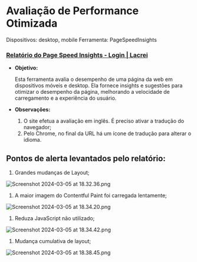 # Avaliação de Performance Otimizada

Dispositivos: desktop, mobile
Ferramenta: PageSpeedInsights

### [Relatório do Page Speed Insights - Login | Lacrei](https://pagespeed.web.dev/analysis/https-paciente-lacreisaude-com-br/4fmlv116vs?form_factor=mobile)

- **Objetivo:**
    
    Esta ferramenta avalia o desempenho de uma página da web em dispositivos móveis e desktop. Ela fornece insights e sugestões para otimizar o desempenho da página, melhorando a velocidade de carregamento e a experiência do usuário.
    
- **Observações:**
    1. O site efetua a avaliação em inglês. É preciso ativar a tradução do navegador;
    2. Pelo Chrome, no final da URL há um ícone de tradução para alterar o idioma.

## Pontos de alerta levantados pelo relatório:

1. Grandes mudanças de Layout;

![Screenshot 2024-03-05 at 18.32.36.png](Avaliac%CC%A7a%CC%83o%20de%20Performance%20Otimizada%201d5a170ddbb747708f416b2d6e5684ba/Screenshot_2024-03-05_at_18.32.36.png)

1. A maior imagem do Contentful Paint foi carregada lentamente;

![Screenshot 2024-03-05 at 18.34.20.png](Avaliac%CC%A7a%CC%83o%20de%20Performance%20Otimizada%201d5a170ddbb747708f416b2d6e5684ba/Screenshot_2024-03-05_at_18.34.20.png)

1. Reduza JavaScript não utilizado;

![Screenshot 2024-03-05 at 18.34.42.png](Avaliac%CC%A7a%CC%83o%20de%20Performance%20Otimizada%201d5a170ddbb747708f416b2d6e5684ba/Screenshot_2024-03-05_at_18.34.42.png)

1. Mudança cumulativa de layout;

![Screenshot 2024-03-05 at 18.38.45.png](Avaliac%CC%A7a%CC%83o%20de%20Performance%20Otimizada%201d5a170ddbb747708f416b2d6e5684ba/Screenshot_2024-03-05_at_18.38.45.png)
